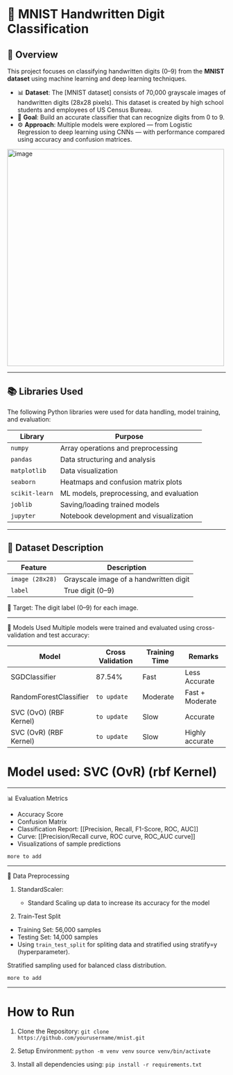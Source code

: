 # 🔢 MNIST Handwritten Digit Classification

## 📌 Overview

This project focuses on classifying handwritten digits (0–9) from the **MNIST dataset** using machine learning and deep learning techniques.

- 📊 **Dataset**: The [MNIST dataset] consists of 70,000 grayscale images of handwritten digits (28x28 pixels). This dataset is created by high school students and employees of US Census Bureau.
- 🧠 **Goal**: Build an accurate classifier that can recognize digits from 0 to 9.
- ⚙️ **Approach**: Multiple models were explored — from Logistic Regression to deep learning using CNNs — with performance compared using accuracy and confusion matrices.

<img width="500" height="500" alt="image" src="https://github.com/user-attachments/assets/3b35bd58-e8ce-4a68-9931-5c94a69a06eb" />

---

## 📚 Libraries Used

The following Python libraries were used for data handling, model training, and evaluation:

| Library         | Purpose                                  |
|-----------------|------------------------------------------|
| `numpy`         | Array operations and preprocessing       |
| `pandas`        | Data structuring and analysis            |
| `matplotlib`    | Data visualization                       |
| `seaborn`       | Heatmaps and confusion matrix plots      |
| `scikit-learn`  | ML models, preprocessing, and evaluation |
| `joblib`        | Saving/loading trained models            |
| `jupyter`       | Notebook development and visualization   |


---


## 💾 Dataset Description

| Feature         | Description                            |
| --------------- | -------------------------------------- |
| `image (28x28)` | Grayscale image of a handwritten digit |
| `label`         | True digit (0–9)                       |

🎯 Target: The digit label (0–9) for each image.


---


🤖 Models Used
Multiple models were trained and evaluated using cross-validation and test accuracy:

| Model                  | Cross Validation | Training Time | Remarks         |
| -----------------------| ---------------- | ------------- | --------------- |
| SGDClassifier          |     87.54%       | Fast          | Less Accurate   |
| RandomForestClassifier |  ```to update``` | Moderate      | Fast + Moderate |
| SVC (OvO) (RBF Kernel) |  ```to update``` | Slow          | Accurate        |
| SVC (OvR) (RBF Kernel) |  ```to update``` | Slow          | Highly accurate |

# Model used: SVC (OvR) (rbf Kernel)


---

📊 Evaluation Metrics
  - Accuracy Score
  - Confusion Matrix
  - Classification Report: [[Precision, Recall, F1-Score, ROC, AUC]]
  - Curve: [[Precision/Recall curve, ROC curve, ROC_AUC curve]]
  - Visualizations of sample predictions

```more to add```
 
---

🧹 Data Preprocessing
1. StandardScaler:
   - Standard Scaling up data to increase its accuracy for the model

2. Train-Test Split
  - Training Set: 56,000 samples
  - Testing Set: 14,000 samples
  - Using ```train_test_split``` for spliting data and stratified using stratify=y (hyperparameter).

Stratified sampling used for balanced class distribution.

```more to add```

---

# How to Run

1. Clone the Repository:
   ```git clone https://github.com/yourusername/mnist.git```

2. Setup Environment:
   ```python -m venv venv```
   ```source venv/bin/activate```

3. Install all dependencies using:
  ```pip install -r requirements.txt```

